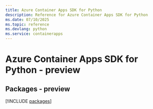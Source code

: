 ```yaml
---
title: Azure Container Apps SDK for Python
description: Reference for Azure Container Apps SDK for Python
ms.date: 07/10/2025
ms.topic: reference
ms.devlang: python
ms.service: containerapps
---
```

# Azure Container Apps SDK for Python - preview
## Packages - preview
[!INCLUDE [packages](container-apps-index.md)]